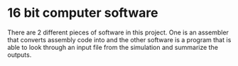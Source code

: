 # 16 bit computer software

There are 2 different pieces of software in this project. One is an assembler that converts assembly code into and the other software is a program that is able to look through an input file from the simulation and summarize the outputs.
